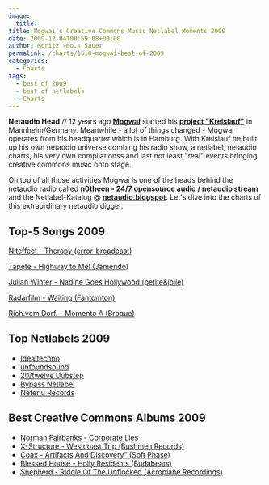 ```yaml
---
image:
  title: 
title: Mogwai's Creative Commons Music Netlabel Moments 2009
date: 2009-12-04T00:59:08+00:00
author: Moritz »mo.« Sauer
permalink: /charts/1510-mogwai-best-of-2009
categories:
  - Charts
tags:
  - best of 2009
  - best of netlabels
  - Charts
---
```



<div class="grid_7">
  <p>
    <strong>Netaudio Head</strong> // 12 years ago <a target="_blank" href="http://mogwai.de/" title="Mogwai"><strong>Mogwai</strong></a> started his <a target="_blank" href="http://kreislauf.org/v10/" title="Kreislauf.Organization"><strong>project "Kreislauf"</strong></a> in Mannheim/Germany. Meanwhile - a lot of things changed - Mogwai operates from his headquarter which is in Hamburg. With Kreislauf he built up his own netaudio universe combing his radio show, a netlabel, netaudio charts, his very own compilationss and last not least "real" events bringing creative commons music onto stage.<!--more-->
  </p>
  
  <p>
    On top of all those activities Mogwai is one of the heads behind the netaudio radio called <a target="_blank" href="http://www.notheen.com" title="n0theen - 24/7 opensource audio / netaudio stream"><strong>n0theen - 24/7 opensource audio / netaudio stream</strong></a> and the Netlabel-Katalog @ <a target="_blank" href="http://netaudio.blogspot.com/" title="netaudio.blogspot - Netlabel Katalog"><strong>netaudio.blogspot</strong></a>. Let's dive into the charts of this extraordinary netaudio digger.
  </p>
</div>

<div class="clear">
</div>

<div class="grid_5">
  <h2>
    Top-5 Songs 2009
  </h2>
  
  <p>
    <a href="http://mp3.phlow.de/best-of-cc-music-2009/mogwai/niteffect_-_therapy.mp3" title="Niteffect - Therapy (error-broadcast)">Niteffect - Therapy (error-broadcast)</a>
  </p>
  
  <p>
    <a href="http://mp3.phlow.de/best-of-cc-music-2009/mogwai/tapete_-_highway_to_mel.mp3" title="Tapete - Highway to Mel (Jamendo)">Tapete - Highway to Mel (Jamendo)</a>
  </p>
  
  <p>
    <a href="http://mp3.phlow.de/best-of-cc-music-2009/mogwai/julian_winter_-_nadine_goes_hollywood.mp3" title="Julian Winter - Nadine Goes Hollywood (petite&jolie)">Julian Winter - Nadine Goes Hollywood (petite&jolie)</a>
  </p>
  
  <p>
    <a href="http://mp3.phlow.de/best-of-cc-music-2009/mogwai/radarfilm_-_waiting.mp3" title="Radarfilm - Waiting (Fantomton)">Radarfilm - Waiting (Fantomton)</a>
  </p>
  
  <p>
    <a href="http://mp3.phlow.de/best-of-cc-music-2009/mogwai/richvomdorf_-_momento_a.mp3" title="Rich.vom.Dorf. - Momento A (Broque)">Rich.vom.Dorf. - Momento A (Broque)</a>
  </p>
</div>

<div class="grid_4">
  <h2>
    Top Netlabels 2009
  </h2>
  
  <ul>
    <li>
      <a target="_blank" href="http://www.idealtechno.de/" title="Idealtechno">Idealtechno</a>
    </li>
    <li>
      <a target="_blank" href="http://unfoundsoundrecords.com/" title="unfoundsound">unfoundsound</a>
    </li>
    <li>
      <a target="_blank" href="http://www.20twelvedubstep.com/" title="20/twelve Dubstep">20/twelve Dubstep</a>
    </li>
    <li>
      <a target="_blank" href="http://bp.bai-hua.org/" title="Bypass Netlabel">Bypass Netlabel</a>
    </li>
    <li>
      <a target="_blank" href="http://www.neferiu.com/" title="Neferiu Records">Neferiu Records</a>
    </li>
  </ul>
</div>

<div class="grid_7">
  <h2>
    Best Creative Commons Albums 2009
  </h2>
  
  <ul>
    <li>
      <a target="_blank" href="http://www.normanfairbanks.com/blog/?page_id=103" title="Norman Fairbanks - Corporate Lies">Norman Fairbanks - Corporate Lies</a>
    </li>
    <li>
      <a target="_blank" href="http://www.bushmenrecords.co.za/releases.html#page_3737" title="X-Structure - Westcoast Trip (Bushmen Records)">X-Structure - Westcoast Trip (Bushmen Records)</a>
    </li>
    <li>
      <a target="_blank" href="http://softphase.org/netlabel/releases/sfp04" title="Coax - Artifacts And Discovery" (Soft Phase)">Coax - Artifacts And Discovery" (Soft Phase)</a>
    </li>
    <li>
      <a target="_blank" href="http://budabeats.com/bube008.htm" title="Blessed House - Holly Residents (Budabeats)">Blessed House - Holly Residents (Budabeats)</a>
    </li>
    <li>
      <a target="_blank" href="http://www.acroplane.co.uk/node/655" title="Shepherd - Riddle Of The Unflocked (Acroplane Recordings)">Shepherd - Riddle Of The Unflocked (Acroplane Recordings)</a>
    </li>
  </ul>
</div>

<div class="clear">
</div>